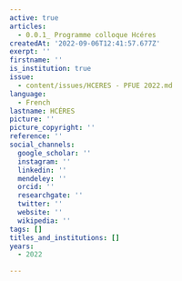 ```yaml
---
active: true
articles:
  - 0.0.1_ Programme colloque Hcéres
createdAt: '2022-09-06T12:41:57.677Z'
exerpt: ''
firstname: ''
is_institution: true
issue:
  - content/issues/HCERES - PFUE 2022.md
language:
  - French
lastname: HCÉRES
picture: ''
picture_copyright: ''
reference: ''
social_channels:
  google_scholar: ''
  instagram: ''
  linkedin: ''
  mendeley: ''
  orcid: ''
  researchgate: ''
  twitter: ''
  website: ''
  wikipedia: ''
tags: []
titles_and_institutions: []
years:
  - 2022

---
```

